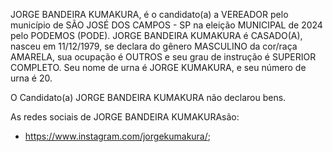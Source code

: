 JORGE BANDEIRA KUMAKURA, é o candidato(a) a VEREADOR pelo município de SÃO JOSÉ DOS CAMPOS - SP na eleição MUNICIPAL de 2024 pelo PODEMOS (PODE). JORGE BANDEIRA KUMAKURA é CASADO(A), nasceu em 11/12/1979, se declara do gênero MASCULINO da cor/raça AMARELA, sua ocupação é OUTROS e seu grau de instrução é SUPERIOR COMPLETO. Seu nome de urna é JORGE KUMAKURA, e seu número de urna é 20.

O Candidato(a) JORGE BANDEIRA KUMAKURA não declarou bens.


As redes sociais de JORGE BANDEIRA KUMAKURAsão:
- https://www.instagram.com/jorgekumakura/;